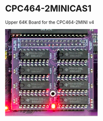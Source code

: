 # CPC464-2MINICAS1

Upper 64K Board for the CPC464-2MINI v4

![Upper 64K of RAM for v4.1](https://github.com/Board-Folk/CPC464-2MINI/blob/main/Photos/v4upper64k.png)